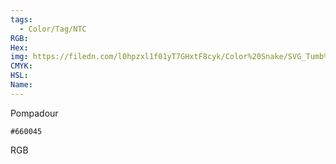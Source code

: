 ```yaml
---
tags:
  - Color/Tag/NTC
RGB:
Hex:
img: https://filedn.com/l0hpzxl1f01yT7GHxtF8cyk/Color%20Snake/SVG_Tumb%20Mass%20No%20Name/660045.svg
CMYK:
HSL:
Name:
---
```

Pompadour
```palette
#660045
```
RGB
